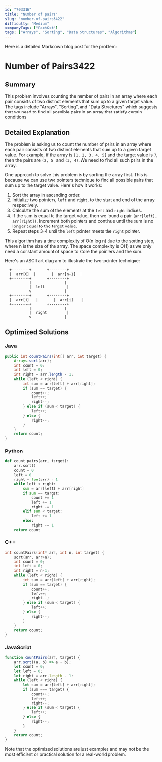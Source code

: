 ```yaml
---
id: "703316"
title: "Number of pairs"
slug: "number-of-pairs3422"
difficulty: "Medium"
companyTags: ["FactSet"]
tags: ["Arrays", "Sorting", "Data Structures", "Algorithms"]
---
```


Here is a detailed Markdown blog post for the problem:

# Number of Pairs3422

## Summary

This problem involves counting the number of pairs in an array where each pair consists of two distinct elements that sum up to a given target value. The tags include "Arrays", "Sorting", and "Data Structures" which suggests that we need to find all possible pairs in an array that satisfy certain conditions.

## Detailed Explanation

The problem is asking us to count the number of pairs in an array where each pair consists of two distinct elements that sum up to a given target value. For example, if the array is `[1, 2, 3, 4, 5]` and the target value is `7`, then the pairs are `(2, 5)` and `(3, 4)`. We need to find all such pairs in the array.

One approach to solve this problem is by sorting the array first. This is because we can use two pointers technique to find all possible pairs that sum up to the target value. Here's how it works:

1. Sort the array in ascending order.
2. Initialize two pointers, `left` and `right`, to the start and end of the array respectively.
3. Calculate the sum of the elements at the `left` and `right` indices.
4. If the sum is equal to the target value, then we found a pair `(arr[left], arr[right])`. Increment both pointers and continue until the sum is no longer equal to the target value.
5. Repeat steps 3-4 until the `left` pointer meets the `right` pointer.

This algorithm has a time complexity of O(n log n) due to the sorting step, where n is the size of the array. The space complexity is O(1) as we only need a constant amount of space to store the pointers and the sum.

Here's an ASCII art diagram to illustrate the two-pointer technique:
```
  +--------+       +--------+
  |  arr[0]  |       |  arr[n-1]  |
  +--------+       +--------+
           |               |
           |  left          |
           v               |
  +--------+       +--------+
  |  arr[i]   |       |  arr[j]    |
  +--------+       +--------+
           |               |
           |  right         |
           v               |
```
## Optimized Solutions

### Java
```java
public int countPairs(int[] arr, int target) {
    Arrays.sort(arr);
    int count = 0;
    int left = 0;
    int right = arr.length - 1;
    while (left < right) {
        int sum = arr[left] + arr[right];
        if (sum == target) {
            count++;
            left++;
            right--;
        } else if (sum < target) {
            left++;
        } else {
            right--;
        }
    }
    return count;
}
```

### Python
```python
def count_pairs(arr, target):
    arr.sort()
    count = 0
    left = 0
    right = len(arr) - 1
    while left < right:
        sum = arr[left] + arr[right]
        if sum == target:
            count += 1
            left += 1
            right -= 1
        elif sum < target:
            left += 1
        else:
            right -= 1
    return count
```

### C++
```cpp
int countPairs(int* arr, int n, int target) {
    sort(arr, arr+n);
    int count = 0;
    int left = 0;
    int right = n-1;
    while (left < right) {
        int sum = arr[left] + arr[right];
        if (sum == target) {
            count++;
            left++;
            right--;
        } else if (sum < target) {
            left++;
        } else {
            right--;
        }
    }
    return count;
}
```

### JavaScript
```javascript
function countPairs(arr, target) {
    arr.sort((a, b) => a - b);
    let count = 0;
    let left = 0;
    let right = arr.length - 1;
    while (left < right) {
        let sum = arr[left] + arr[right];
        if (sum === target) {
            count++;
            left++;
            right--;
        } else if (sum < target) {
            left++;
        } else {
            right--;
        }
    }
    return count;
}
```

Note that the optimized solutions are just examples and may not be the most efficient or practical solution for a real-world problem.